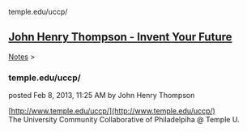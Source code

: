 temple.edu/uccp/ 

[John Henry Thompson - Invent Your Future](../index.html)
---------------------------------------------------------

    

[Notes](../notes.html)‎ > ‎

### temple.edu/uccp/

posted Feb 8, 2013, 11:25 AM by John Henry Thompson

[http://www.temple.edu/uccp/](http://www.temple.edu/uccp/)  
The University Community Collaborative of Philadelpiha @ Temple U.  

